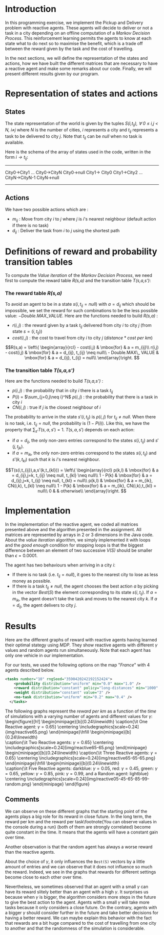 # Introduction

In this programming exercise, we implement the Pickup and Delivery problem with reactive agents. These agents will decide to deliver or not a task in a city depending on an offline computation of a *Markov Decision Process*. This reinforcement learning permits the agents to know at each state what to do next so to maximise the benefit, which is a trade off between the reward given by the task and the cost of travelling.

In the next sections, we will define the representation of the states and actions, how we have built the different matrices that are necessary to have a reactive agent and make some remarks about our code. Finally, we will present different results given by our program.

# Representation of states and actions

## States

The state representation of the world is given by the tuples *S(i,$t_{ij}$), $\forall$ 0 $\leq$ i,j < N, i$\neq$j* where *N* is the number of cities, *i* represents a city and $t_{ij}$ represents a task to be delivered to city *j*. Note that $t_{ij}$ can be *null* when no task is available.

Here is the schema of the array of states used in the code, written in the form *i$\rightarrow t_{ij}$*:

----------------------------------------------------------------------------------------
City0$\rightarrow$City1 ... City0$\rightarrow$CityN City0$\rightarrow$null City1$\rightarrow$ City0 City1$\rightarrow$City2 ... CityN$\rightarrow$CityN-1 CityN$\rightarrow$null
-------------- ------------ --- ------------ ------------- ------------ --- ------------

## Actions
We have two possible actions which are :

- $m_{ij}$ : Move from city *i* to *j* where *j* is *i*'s nearest neighbour (default action if there is no task)
- $d_{ij}$ : Deliver the task from *i* to *j* using the shortest path

# Definitions of reward and probability transition tables

To compute the *Value iteration* of the *Markov Decision Process*, we need first to compute the reward table *R(s,a)* and the transition table *T(s,a,s')*:

### The reward table *R(s,a)*

To avoid an agent to be in a state $s(i,t_{ij}=null)$ with $a = d_{ij}$ which should be impossible, we set the reward for such combinations to be the less possible value: $- Double.MAX\_VALUE$. Here are the functions needed to build *R(s,a)* :

- $r(i,j)$ : the reward given by a task $t_{ij}$ delivered from city *i* to city *j* (from state $s=(i,t_{ij})$)
- $cost(i,j)$ : the cost to travel from city *i* to city *j* ($distance * cost \ per \ km$)


$$R(s,a) =
\left\{
  \begin{array}{rcl}
  	- cost(i,j) & \mbox{for} & a = m_{ij}\\
    r(i,j) - cost(i,j) & \mbox{for} & a = d_{ij}, t_{ij} \neq null\\
    - Double.MAX\_ VALUE & \mbox{for} & a = d_{ij}, t_{ij} = null\\
  \end{array}\right.
$$

### The transition table *T(s,a,s')*

Here are the functions needed to build *T(s,a,s')* :

- $p(i,j)$ : the probability that in city *i* there is a task $t_{ij}$
- $P(i)$ = $\sum_{j=0,j\neq i}^N$ $p(i,j)$ : the probability that there is a task in city *i*
- $CN(i,j)$ : true if *j* is the closest neighbour of *i*

The probability to arrive in the state $s'(i,t_{ij})$ is $p(i,j)$ for $t_{ij}\neq null$. When there is no task, i.e. $t_{ij} = null$, the probability is $(1-P(i))$. Like this, we have the property that $\sum_{s'} T(s,a,s') = 1$. $T(s,a,s')$ depends on each action:

- if $a = d_{ij}$, the only non-zero entries correspond to the states $s(i,t_{ij})$ and $s'(j,t_{jk})$.
- if $a = m_{ik}$, the only non-zero entries correspond to the states $s(i,t_{ij})$ and $s'(k,t_{kl})$ such that *k* is *i*'s nearest neighbour.

$$T(s(i,t_{ij}),a,s'(k,t_{kl})) =
\left\{
  \begin{array}{rcl}
    p(k,l) & \mbox{for} & a = d_{ij},j=k, t_{ij} \neq null, t_{kl} \neq null\\
    1 - P(k) & \mbox{for} & a = d_{ij},j=k, t_{ij} \neq null, t_{kl} = null\\
    p(k,l) & \mbox{for} & a = m_{ik}, CN(i,k), t_{kl} \neq null\\
    1 - P(k) & \mbox{for} & a = m_{ik}, CN(i,k),t_{kl} = null\\
    0 & & otherwise\\
  \end{array}\right.
$$

# Implementation

In the implementation of the reactive agent, we coded all matrices presented above and the algorithm presented in the assignment. All matrices are represented by arrays in 2 or 3 dimensions in the Java code. About the *value iteration* algorithm, we simply implemented it with loops and the *good enough* condition for stopping loops is that the biggest difference between an element of two successive *V(S)* should be smaller than $\epsilon=0.0001$.

The agent has two behaviours when arriving in a city *i*:

- If there is no task (i.e. $t_{ij}=null$), it goes to the nearest city to lose as less money as possible.
- If there is a task $t_{ij} \neq null$, the agent chooses the best action *a* by picking in the vector $Best(S)$ the element corresponding to its state $s(i,t_{ij})$. If $a = m_{ik}$, the agent doesn't take the task and moves to the nearest city *k*. If $a = d_{ij}$, the agent delivers to city *j*.

# Results
Here are the different graphs of reward with reactive agents having learned their optimal stategy using *MDP*. They show reactive agents with different $\gamma$ values and random agents run simultaneously. Note that each agent has only one vehicle in our implementation.

For our tests, we used the following options on the map "*France*" with 4 agents described below.
```xml
<tasks number="10" rngSeed="3590420242192152424">
    <probability distribution="uniform" min="0.0" max="1.0" />
    <reward distribution="constant" policy="long-distances" min="1000" max="99999" />
    <weight distribution="constant" value="3" />
    <no-task distribution="uniform" min="0.2" max="0.4" />
  </tasks>
```

The following graphs represent the *reward per km* as a function of the *time* of simulations with a varying number of agents and different values for $\gamma$:
\begin{figure}[h!]
   \begin{minipage}[b]{0.24\linewidth}
      \caption{\it One Reactive agent: $\gamma=0.65$}
      \centering \includegraphics[scale=0.24]{img/reactive65.png}
   \end{minipage}\hfill
   \begin{minipage}[b]{0.24\linewidth}   
      \caption{\it Two Reactive agents: $\gamma=0.65$}
      \centering \includegraphics[scale=0.24]{img/reactive65-65.png}
   \end{minipage}
   \begin{minipage}[b]{0.24\linewidth}
      \caption{\it Three Reactive agents: $\gamma=0.65$}
      \centering \includegraphics[scale=0.24]{img/reactive65-65-65.png}
   \end{minipage}\hfill
   \begin{minipage}[b]{0.24\linewidth}   
      \caption{\it Five Reactive agents: darkblue: $\gamma =0.05$, red: $\gamma =0.45$, green: $\gamma =0.65$, yellow: $\gamma =0.85$, pink: $\gamma =0.99$, and a Random agent: lightblue}
      \centering \includegraphics[scale=0.24]{img/reactive05-45-65-85-99-random.png}
   \end{minipage}
\end{figure}

## Comments

We can observe on these different graphs that the starting point of the agents plays a big role for its reward in close future. In the long term, the reward per km and the reward per task\footnote{You can observe values in the console during a run} (both of them are strongly correlated) become quite constant in the time. It means that the agents will have a constant gain over time.

Another observation is that the random agent has always a worse reward than the reactive agents. 

About the choice of $\gamma$, it only influences the ```Best(S)``` vectors by a little amount of entries and we can observe that it does not influence so much the reward. Indeed, we see in the graphs that rewards for different settings become close to each other over time.

Nevertheless, we sometimes observed that an agent with a small $\gamma$ can have its reward slitely better than an agent with a high $\gamma$. It surprises us because when $\gamma$ is bigger, the algorithm considers more steps in the future to give the best action to the agent. Agents with a small $\gamma$ will take more tasks because it only considers a close future. On the contrary, agents with a bigger $\gamma$ should consider further in the future and take better decisions for having a better reward. We can maybe explain this behavior with the fact that rewards are a bit huge compared to the cost of travelling from one city to another and that the randomness of the simulation is considerable.
